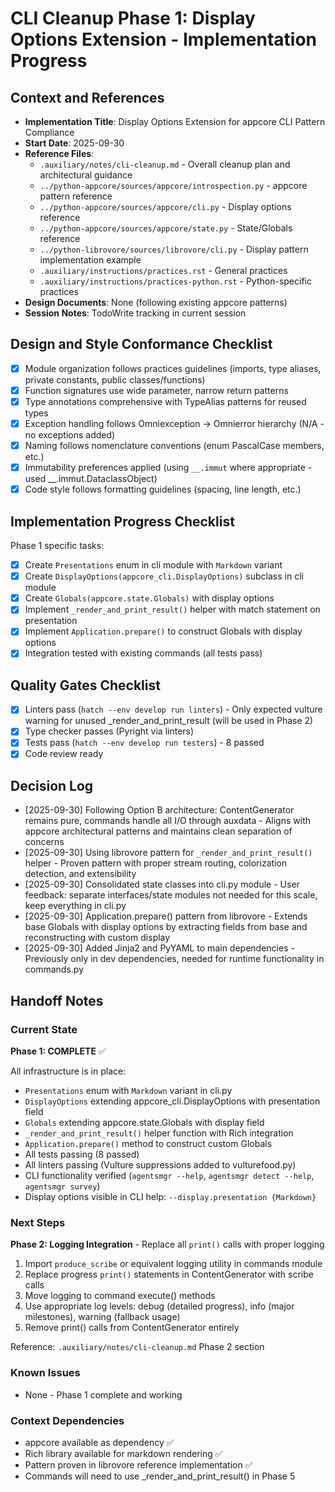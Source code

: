 # CLI Cleanup Phase 1: Display Options Extension - Implementation Progress

## Context and References

- **Implementation Title**: Display Options Extension for appcore CLI Pattern Compliance
- **Start Date**: 2025-09-30
- **Reference Files**:
  - `.auxiliary/notes/cli-cleanup.md` - Overall cleanup plan and architectural guidance
  - `../python-appcore/sources/appcore/introspection.py` - appcore pattern reference
  - `../python-appcore/sources/appcore/cli.py` - Display options reference
  - `../python-appcore/sources/appcore/state.py` - State/Globals reference
  - `../python-librovore/sources/librovore/cli.py` - Display pattern implementation example
  - `.auxiliary/instructions/practices.rst` - General practices
  - `.auxiliary/instructions/practices-python.rst` - Python-specific practices
- **Design Documents**: None (following existing appcore patterns)
- **Session Notes**: TodoWrite tracking in current session

## Design and Style Conformance Checklist

- [x] Module organization follows practices guidelines (imports, type aliases, private constants, public classes/functions)
- [x] Function signatures use wide parameter, narrow return patterns
- [x] Type annotations comprehensive with TypeAlias patterns for reused types
- [x] Exception handling follows Omniexception → Omnierror hierarchy (N/A - no exceptions added)
- [x] Naming follows nomenclature conventions (enum PascalCase members, etc.)
- [x] Immutability preferences applied (using `__.immut` where appropriate - used __.immut.DataclassObject)
- [x] Code style follows formatting guidelines (spacing, line length, etc.)

## Implementation Progress Checklist

Phase 1 specific tasks:
- [x] Create `Presentations` enum in cli module with `Markdown` variant
- [x] Create `DisplayOptions(appcore_cli.DisplayOptions)` subclass in cli module
- [x] Create `Globals(appcore.state.Globals)` with display options
- [x] Implement `_render_and_print_result()` helper with match statement on presentation
- [x] Implement `Application.prepare()` to construct Globals with display options
- [x] Integration tested with existing commands (all tests pass)

## Quality Gates Checklist

- [x] Linters pass (`hatch --env develop run linters`) - Only expected vulture warning for unused _render_and_print_result (will be used in Phase 2)
- [x] Type checker passes (Pyright via linters)
- [x] Tests pass (`hatch --env develop run testers`) - 8 passed
- [x] Code review ready

## Decision Log

- [2025-09-30] Following Option B architecture: ContentGenerator remains pure, commands handle all I/O through auxdata - Aligns with appcore architectural patterns and maintains clean separation of concerns
- [2025-09-30] Using librovore pattern for `_render_and_print_result()` helper - Proven pattern with proper stream routing, colorization detection, and extensibility
- [2025-09-30] Consolidated state classes into cli.py module - User feedback: separate interfaces/state modules not needed for this scale, keep everything in cli.py
- [2025-09-30] Application.prepare() pattern from librovore - Extends base Globals with display options by extracting fields from base and reconstructing with custom display
- [2025-09-30] Added Jinja2 and PyYAML to main dependencies - Previously only in dev dependencies, needed for runtime functionality in commands.py

## Handoff Notes

### Current State
**Phase 1: COMPLETE** ✅

All infrastructure is in place:
- `Presentations` enum with `Markdown` variant in cli.py
- `DisplayOptions` extending appcore_cli.DisplayOptions with presentation field
- `Globals` extending appcore.state.Globals with display field
- `_render_and_print_result()` helper function with Rich integration
- `Application.prepare()` method to construct custom Globals
- All tests passing (8 passed)
- All linters passing (Vulture suppressions added to vulturefood.py)
- CLI functionality verified (`agentsmgr --help`, `agentsmgr detect --help`, `agentsmgr survey`)
- Display options visible in CLI help: `--display.presentation {Markdown}`

### Next Steps
**Phase 2: Logging Integration** - Replace all `print()` calls with proper logging

1. Import `produce_scribe` or equivalent logging utility in commands module
2. Replace progress `print()` statements in ContentGenerator with scribe calls
3. Move logging to command execute() methods
4. Use appropriate log levels: debug (detailed progress), info (major milestones), warning (fallback usage)
5. Remove print() calls from ContentGenerator entirely

Reference: `.auxiliary/notes/cli-cleanup.md` Phase 2 section

### Known Issues
- None - Phase 1 complete and working

### Context Dependencies
- appcore available as dependency ✅
- Rich library available for markdown rendering ✅
- Pattern proven in librovore reference implementation ✅
- Commands will need to use _render_and_print_result() in Phase 5
